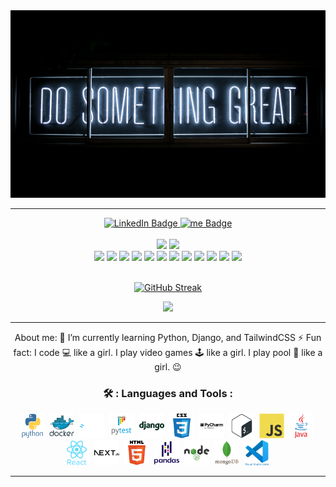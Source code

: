 <div align="center">
  <img src="clark-tibbs-do-something-great-unsplash.jpg" width="1100" height="300"/>
</div>

--- 

<div>
    <div id="badges" align="center">
        <a href="https://www.linkedin.com/in/kpgomez">
            <img src="https://img.shields.io/badge/LinkedIn-blue?style=for-the-badge&logo=linkedin&logoColor=white" alt="LinkedIn Badge"/>
        </a>
        <a href="https://about.me/kpgomez">
            <img src="https://img.shields.io/badge/Portfolio-green?style=for-the-badge&logo=about.me&logoColor=white" alt="me Badge"/>
        </a>
    </div>
    <div id="counter" align="center">
        <img src="https://komarev.com/ghpvc/?username=kpgomez&style=flat-square&color=blue" alt=""/>
    </div>
    <div id="hello-world" align="center">
        <img src="https://media.giphy.com/media/kDkUNHvbB6vjqeWSyp/giphy.gif" width="50px">
        <img src="https://media.giphy.com/media/lnsTFyT6wUzItXsUV5/giphy.gif" width="50px">
    </div>
    <div id="i-am" align="center">
        <img src="https://media.giphy.com/media/v1.Y2lkPTc5MGI3NjExZjYyd3VybnF5dmNlNDVqMHFyM3MweGdrNGFreHZrcHFpNmcxemRtbyZlcD12MV9pbnRlcm5hbF9naWZfYnlfaWQmY3Q9dHM/pducGLmEuVdaDJOK0U/giphy.gif" width="50px">
        <img src="https://media.giphy.com/media/qYBj58jCwgW7f4Jpaz/giphy.gif" width="20px">
        <img src="https://media.giphy.com/media/v1.Y2lkPTc5MGI3NjExY3F2aGt5a2ltZXllMzZpZnpyMzlseWpjMHNucjRkeXl2bjU0ajVpNCZlcD12MV9pbnRlcm5hbF9naWZfYnlfaWQmY3Q9dHM/JVaAdjZIRNSWf9sSjP/giphy.gif" width="50px">
        <img src="https://media.giphy.com/media/v1.Y2lkPTc5MGI3NjExbjFuM3Ayb2dnYTU3MG5idTRybHR0anR1dXJ3YWdhbnJyb3F5b3VtMiZlcD12MV9pbnRlcm5hbF9naWZfYnlfaWQmY3Q9dHM/Ufolh1TYxtAnYhs4RO/giphy.gif" width="50px">
        <img src="https://media.giphy.com/media/qYBj58jCwgW7f4Jpaz/giphy.gif" width="20px">
        <img src="https://media.giphy.com/media/v1.Y2lkPTc5MGI3NjExZzFwZ3g1enowdXF6ZjZxZWgyZzgyMXJ1YjM2ZGw4c3N2amkyOW9keCZlcD12MV9pbnRlcm5hbF9naWZfYnlfaWQmY3Q9dHM/sYMJdVB4XNPUKO2zv8/giphy.gif" width="50px">
        <img src="https://media.giphy.com/media/v1.Y2lkPTc5MGI3NjExdXJlc2lkNjVtaGgyamZ3ZTljM3RsM2V6Z3czNGFldjFvYjhpeWI3biZlcD12MV9pbnRlcm5hbF9naWZfYnlfaWQmY3Q9dHM/7v0CUZRGyalwyQ28lj/giphy.gif" width="50px">
        <img src="https://media.giphy.com/media/v1.Y2lkPTc5MGI3NjExbjF3dDlwN25oOWdqOTZkYnFuc3FyeGJmNGJ4aHd3bGlncWNscng4dCZlcD12MV9pbnRlcm5hbF9naWZfYnlfaWQmY3Q9dHM/GSiZ8JtN26IGj2tkDY/giphy.gif" width="50px">
        <img src="https://media.giphy.com/media/v1.Y2lkPTc5MGI3NjExazlmMjh2bmQyMXdrZTBkM2d0MWZkNWQ2dXloZmpjZjNyNTNmMGxzNiZlcD12MV9pbnRlcm5hbF9naWZfYnlfaWQmY3Q9cw/5zAZsY8XJenK75Yv1d/giphy.gif" width="50px">
        <img src="https://media.giphy.com/media/v1.Y2lkPTc5MGI3NjExbjFuM3Ayb2dnYTU3MG5idTRybHR0anR1dXJ3YWdhbnJyb3F5b3VtMiZlcD12MV9pbnRlcm5hbF9naWZfYnlfaWQmY3Q9dHM/Ufolh1TYxtAnYhs4RO/giphy.gif" width="50px">
        <img src="https://media.giphy.com/media/v1.Y2lkPTc5MGI3NjExZTRkcWpudTNmMDB4c3B3amIxbG5waWtvMzhoN2M4b21pbDhwbjJmYSZlcD12MV9pbnRlcm5hbF9naWZfYnlfaWQmY3Q9dHM/8lZEBtdMJHXUSvxEPc/giphy.gif" width="50px">
        <img src="https://media.giphy.com/media/v1.Y2lkPTc5MGI3NjExZnA3aXg2MjMzb2p4dm9heXN2YW5nazRjZjhsdzgwcnQ3cTZ2YzBnbSZlcD12MV9pbnRlcm5hbF9naWZfYnlfaWQmY3Q9dHM/hWvQT2uRyfcVKXpWZ8/giphy.gif" width="50px">
    </div>
    <br>
    <div id="stats" align="center">
    <div id="weird-centering-issue">

[![GitHub Streak](https://github-readme-streak-stats.herokuapp.com?user=kpgomez&theme=blood&hide_border=false&border_radius=20&exclude_days=Sun%2CSat&card_width=395)](https://git.io/streak-stats)
    </div>

<div style="padding-left: 5px; padding-right: 5px"><img src="https://media.giphy.com/media/8BlEa9XDwxOwdB6mKW/giphy.gif" width="100"></div>
</div>

---

<div align="center">

About me:
🌱 I’m currently learning Python, Django, and TailwindCSS ⚡ Fun fact: I code 💻 like a girl. I play video games 🕹️ like a girl. I play pool 🎱 like a girl. 😉

</div>


<h3 style="text-align: center"> 🛠️ : Languages and Tools : </h3>

<div align="center">
    <img src="https://raw.githubusercontent.com/devicons/devicon/55609aa5bd817ff167afce0d965585c92040787a/icons/python/python-original-wordmark.svg" title="Python" alt="Python" width="40" height="40"/>&nbsp;
    <img src="https://raw.githubusercontent.com/devicons/devicon/55609aa5bd817ff167afce0d965585c92040787a/icons/docker/docker-original-wordmark.svg" title="docker" alt="docker" width="40" height="40"/>&nbsp;
    <img src="https://raw.githubusercontent.com/devicons/devicon/55609aa5bd817ff167afce0d965585c92040787a/icons/tailwindcss/tailwindcss-original-wordmark.svg" title="TailwindCSS" alt="TailwindCSS" width="40" height="40"/>&nbsp;
    <img src="https://raw.githubusercontent.com/devicons/devicon/55609aa5bd817ff167afce0d965585c92040787a/icons/pytest/pytest-original-wordmark.svg" title="PyTest" alt="PyTest" width="40" height="40"/>&nbsp;
    <img src="https://raw.githubusercontent.com/devicons/devicon/55609aa5bd817ff167afce0d965585c92040787a/icons/django/django-plain-wordmark.svg" title="Django" alt="Django" width="40" height="40"/>&nbsp;
    <img src="https://raw.githubusercontent.com/devicons/devicon/55609aa5bd817ff167afce0d965585c92040787a/icons/css3/css3-original-wordmark.svg" title="CSS3" alt="CSS3" width="40" height="40"/>&nbsp;
    <img src="https://raw.githubusercontent.com/devicons/devicon/55609aa5bd817ff167afce0d965585c92040787a/icons/pycharm/pycharm-original-wordmark.svg" title="PyCharm" alt="PyCharm" width="40" height="40"/>&nbsp;
    <img src="https://raw.githubusercontent.com/devicons/devicon/55609aa5bd817ff167afce0d965585c92040787a/icons/bash/bash-original.svg" title="Bash" alt="Bash" width="40" height="40"/>&nbsp;
    <img src="https://raw.githubusercontent.com/devicons/devicon/55609aa5bd817ff167afce0d965585c92040787a/icons/javascript/javascript-original.svg" title="JavaScript" alt="JavaScript" width="40" height="40"/>&nbsp;
    <img src="https://raw.githubusercontent.com/devicons/devicon/55609aa5bd817ff167afce0d965585c92040787a/icons/java/java-original-wordmark.svg" title="Java" alt="Java" width="40" height="40"/>&nbsp;
    <img src="https://raw.githubusercontent.com/devicons/devicon/55609aa5bd817ff167afce0d965585c92040787a/icons/react/react-original-wordmark.svg" title="React" alt="React" width="40" height="40"/>&nbsp;
    <img src="https://raw.githubusercontent.com/devicons/devicon/55609aa5bd817ff167afce0d965585c92040787a/icons/nextjs/nextjs-original-wordmark.svg" title="NextJS" alt="NextJS" width="40" height="40"/>&nbsp;
    <img src="https://raw.githubusercontent.com/devicons/devicon/55609aa5bd817ff167afce0d965585c92040787a/icons/html5/html5-original-wordmark.svg" title="HTML5" alt="HTML5" width="40" height="40"/>&nbsp;
    <img src="https://raw.githubusercontent.com/devicons/devicon/55609aa5bd817ff167afce0d965585c92040787a/icons/pandas/pandas-original-wordmark.svg" title="Pandas" alt="Pandas" width="40" height="40"/>&nbsp;
    <img src="https://raw.githubusercontent.com/devicons/devicon/55609aa5bd817ff167afce0d965585c92040787a/icons/nodejs/nodejs-original-wordmark.svg" title="NodeJS" alt="NodeJS" width="40" height="40"/>&nbsp;
    <img src="https://raw.githubusercontent.com/devicons/devicon/55609aa5bd817ff167afce0d965585c92040787a/icons/mongodb/mongodb-original-wordmark.svg" title="MongoDB" alt="MongoDB" width="40" height="40"/>&nbsp;
    <img src="https://raw.githubusercontent.com/devicons/devicon/55609aa5bd817ff167afce0d965585c92040787a/icons/vscode/vscode-original-wordmark.svg" title="VSCode" alt="VSCode" width="40" height="40"/>&nbsp;
</div>

---
